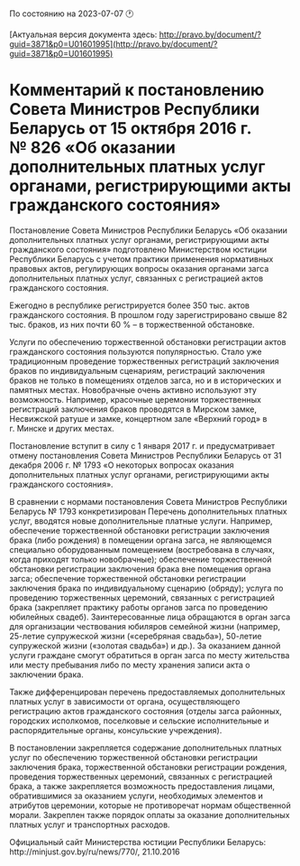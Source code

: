 По состоянию на 2023-07-07 &#x1F550;

[Актуальная версия документа здесь: http://pravo.by/document/?guid=3871&p0=U01601995](http://pravo.by/document/?guid=3871&p0=U01601995)

<h1>Комментарий к постановлению Совета Министров Республики Беларусь от 15 октября 2016 г. № 826 «Об оказании дополнительных платных услуг органами, регистрирующими акты гражданского состояния»</h1>
<p>Постановление Совета Министров Республики Беларусь «Об оказании дополнительных платных услуг органами, регистрирующими акты гражданского состояния» подготовлено Министерством юстиции Республики Беларусь с учетом практики применения нормативных правовых актов, регулирующих вопросы оказания органами загса дополнительных платных услуг, связанных с регистрацией актов гражданского состояния.</p>
<p>Ежегодно в республике регистрируется более 350 тыс. актов гражданского состояния. В прошлом году зарегистрировано свыше 82 тыс. браков, из них почти 60 % – в торжественной обстановке.</p>
<p>Услуги по обеспечению торжественной обстановки регистрации актов гражданского состояния пользуются популярностью. Стало уже традиционным проведение торжественных регистраций заключения браков по индивидуальным сценариям, регистраций заключения браков не только в помещениях отделов загса, но и в исторических и памятных местах. Новобрачные очень активно используют эту возможность. Например, красочные церемонии торжественных регистраций заключения браков проводятся в Мирском замке, Несвижской ратуше и замке, концертном зале «Верхний город» в г. Минске и других местах.</p>
<p>Постановление вступит в силу с 1 января 2017 г. и предусматривает отмену постановления Совета Министров Республики Беларусь от 31 декабря 2006 г. № 1793 «О некоторых вопросах оказания дополнительных платных услуг органами, регистрирующими акты гражданского состояния».</p>
<p>В сравнении с нормами постановления Совета Министров Республики Беларусь № 1793 конкретизирован Перечень дополнительных платных услуг, вводятся новые дополнительные платные услуги. Например, обеспечение торжественной обстановки регистрации заключения брака (либо рождения) в помещении органа загса, не являющемся специально оборудованным помещением (востребована в случаях, когда приходят только новобрачные); обеспечение торжественной обстановки регистрации заключения брака вне помещения органа загса; обеспечение торжественной обстановки регистрации заключения брака по индивидуальному сценарию (обряду); услуга по проведению торжественных церемоний, связанных с регистрацией брака (закрепляет практику работы органов загса по проведению юбилейных свадеб). Заинтересованные лица обращаются в орган загса для организации чествования юбиляров семейной жизни (например, 25-летие супружеской жизни («серебряная свадьба»), 50-летие супружеской жизни («золотая свадьба») и др.). За оказанием данной услуги граждане смогут обратиться в орган загса по месту жительства или месту пребывания либо по месту хранения записи акта о заключении брака.</p>
<p>Также дифференцирован перечень предоставляемых дополнительных платных услуг в зависимости от органа, осуществляющего регистрацию актов гражданского состояния (отделы загса районных, городских исполкомов, поселковые и сельские исполнительные и распорядительные органы, консульские учреждения).</p>
<p>В постановлении закрепляется содержание дополнительных платных услуг по обеспечению торжественной обстановки регистрации заключения брака, торжественной обстановки регистрации рождения, проведения торжественных церемоний, связанных с регистрацией брака, а также закрепляется возможность предоставления лицами, обратившимися за оказанием услуги, необходимых элементов и атрибутов церемонии, которые не противоречат нормам общественной морали. Закреплен также порядок оплаты за оказание дополнительных платных услуг и транспортных расходов.</p>
<p></p>
<p>Официальный сайт Министерства юстиции Республики Беларусь: http://minjust.gov.by/ru/news/770/, 21.10.2016</p>